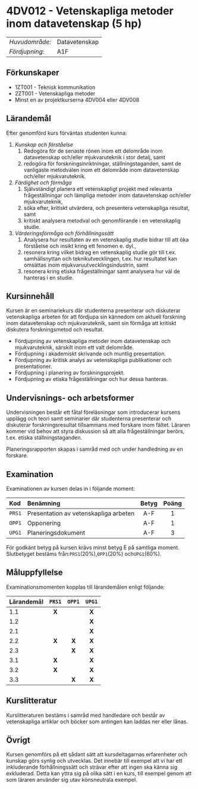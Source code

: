 # 4DV012 - Vetenskapliga metoder inom datavetenskap (5 hp)

|     |     |
| --- | --- | 
| *Huvudområde*: | Datavetenskap | 
| *Fördjupning*: | A1F | 

## Förkunskaper

- 1ZT001 - Teknisk kommunikation
- 2ZT001 - Vetenskapliga metoder
- Minst en av projektkurserna 4DV004 eller 4DV008

## Lärandemål

Efter genomförd kurs förväntas studenten kunna:

1. *Kunskap och förståelse*
    1. Redogöra för de senaste rönen inom ett delområde inom datavetenskap och/eller mjukvaruteknik i stor detalj, samt
    2. redogöra för forskningsinriktningar, ställningstaganden, samt de vanligaste metodvalen inom ett delområde inom datavetenskap och/eller mjukvaruteknik.
2. *Färdighet och förmåga*
    1. Självständigt planera ett vetenskapligt projekt med relevanta frågeställningar och lämpliga metoder inom datavetenskap och/eller mjukvaruteknik,
    2. söka efter, kritiskt utvärdera, och presentera vetenskapliga resultat, samt
    3. kritiskt analysera metodval och genomförande i en vetenskaplig studie.
3. *Värderingsförmåga och förhållningssätt*
    1. Analysera hur resultaten av en vetenskaplig studie bidrar till att öka förståelse och insikt kring ett fenomen e. dyl.,
    2. resonera kring vilket bidrag en vetenskaplig studie gör till t.ex. samhällsnyttan och teknikutvecklingen, t.ex. hur resultatet kan omsättas inom mjukvaruutvecklingsindustrin, samt
    3. resonera kring etiska frågeställningar samt analysera hur väl de hanteras i en studie.

## Kursinnehåll

Kursen är en seminariekurs där studenterna presenterar och diskuterar vetenskapliga arbeten för att fördjupa sin kännedom om aktuell forskning inom datavetenskap och mjukvaruteknik, samt sin förmåga att kritiskt diskutera forskningsmetod och resultat.

- Fördjupning av vetenskapliga metoder inom datavetenskap och mjukvaruteknik, särskilt inom ett valt delområde.
- Fördjupning i akademiskt skrivande och muntlig presentation.
- Fördjupning av kritisk analys av vetenskapliga publikationer och presentationer.
- Fördjupning i planering av forskningsprojekt.
- Fördjupning av etiska frågeställningar och hur dessa hanteras.
 
## Undervisnings- och arbetsformer

Undervisningen består ett fåtal föreläsningar som introducerar kursens upplägg och teori samt seminarier där studenterna presenterar och diskuterar forskningsresultat tillsammans med forskare inom fältet. Läraren kommer vid behov att styra diskussion så att alla frågeställningar berörs, t.ex. etiska ställningstaganden.

Planeringsrapporten skapas i samråd med och under handledning av en forskare.

## Examination

Examinationen av kursen delas in i följande moment:

| Kod  | Benämning                                   | Betyg | Poäng |  
| :--- | :------------------------------------------ | :---: | :---: |  
|`PRS1`| Presentation av vetenskapliga arbeten       | A-F   | 1     |  
|`OPP1`| Opponering         | A-F   | 1     |  
|`UPG1`| Planeringsdokument                          | A-F   | 3     |  

För godkänt betyg på kursen krävs minst betyg E på samtliga moment. Slutbetyget bestäms från:`PRS1`(20%),`OPP1`(20%) och`UPG1`(60%).

## Måluppfyllelse

Examinationsmomenten kopplas till lärandemålen enligt följande:

| Lärandemål |`PRS1` |`OPP1` |`UPG1` |
| :--------- | :---: | :---: | :---: |
| 1.1        | **X** |       | **X** |
| 1.2        |       |       | **X** |
| 2.1        |       |       | **X** |
| 2.2        | **X** | **X** | **X** |
| 2.3        |       | **X** | **X** |
| 3.1        | **X** |       | **X** |
| 3.2        | **X** |       | **X** |
| 3.3        |       | **X** | **X** |

## Kurslitteratur

Kurslitteraturen bestäms i samråd med handledare och består av vetenskapliga artiklar och böcker som antingen kan laddas ner eller lånas.

## Övrigt

Kursen genomförs på ett sådant sätt att kursdeltagarnas erfarenheter och kunskap görs synlig och utvecklas. Det innebär till exempel att vi har ett inkluderande förhållningssätt och strävar efter att ingen ska känna sig exkluderad. Detta kan yttra sig på olika sätt i en kurs, till exempel genom att som läraren använder sig utav könsneutrala exempel.